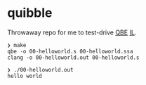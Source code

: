 # quibble

Throwaway repo for me to test-drive [QBE](https://c9x.me/compile/)
[IL](https://c9x.me/compile/doc/il.html).

```
❯ make
qbe -o 00-helloworld.s 00-helloworld.ssa
clang -o 00-helloworld.out 00-helloworld.s

❯ ./00-helloworld.out
hello world
```
